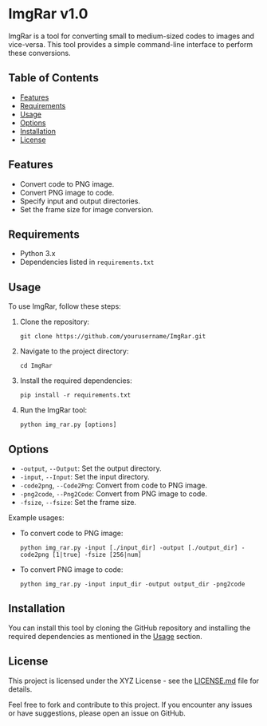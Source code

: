 # ImgRar v1.0

ImgRar is a tool for converting small to medium-sized codes to images and vice-versa. This tool provides a simple command-line interface to perform these conversions.

## Table of Contents

- [Features](#features)
- [Requirements](#requirements)
- [Usage](#usage)
- [Options](#options)
- [Installation](#installation)
- [License](#license)

## Features

- Convert code to PNG image.
- Convert PNG image to code.
- Specify input and output directories.
- Set the frame size for image conversion.

## Requirements

- Python 3.x
- Dependencies listed in `requirements.txt`

## Usage

To use ImgRar, follow these steps:

1. Clone the repository:

   ```
   git clone https://github.com/yourusername/ImgRar.git
   ```

2. Navigate to the project directory:

   ```
   cd ImgRar
   ```

3. Install the required dependencies:

   ```
   pip install -r requirements.txt
   ```

4. Run the ImgRar tool:
   ```
   python img_rar.py [options]
   ```

## Options

- `-output`, `--Output`: Set the output directory.
- `-input`, `--Input`: Set the input directory.
- `-code2png`, `--Code2Png`: Convert from code to PNG image.
- `-png2code`, `--Png2Code`: Convert from PNG image to code.
- `-fsize`, `--fsize`: Set the frame size.

Example usages:

- To convert code to PNG image:

  ```
  python img_rar.py -input [./input_dir] -output [./output_dir] -code2png [1|true] -fsize [256|num]
  ```

- To convert PNG image to code:
  ```
  python img_rar.py -input input_dir -output output_dir -png2code
  ```

## Installation

You can install this tool by cloning the GitHub repository and installing the required dependencies as mentioned in the [Usage](#usage) section.

## License

This project is licensed under the XYZ License - see the [LICENSE.md](LICENSE.md) file for details.

Feel free to fork and contribute to this project. If you encounter any issues or have suggestions, please open an issue on GitHub.
